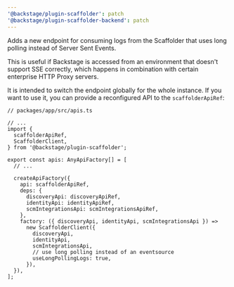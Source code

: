 ```yaml
---
'@backstage/plugin-scaffolder': patch
'@backstage/plugin-scaffolder-backend': patch
---
```


Adds a new endpoint for consuming logs from the Scaffolder that uses long polling instead of Server Sent Events.

This is useful if Backstage is accessed from an environment that doesn't support SSE correctly, which happens in combination with certain enterprise HTTP Proxy servers.

It is intended to switch the endpoint globally for the whole instance.
If you want to use it, you can provide a reconfigured API to the `scaffolderApiRef`:

```tsx
// packages/app/src/apis.ts

// ...
import {
  scaffolderApiRef,
  ScaffolderClient,
} from '@backstage/plugin-scaffolder';

export const apis: AnyApiFactory[] = [
  // ...

  createApiFactory({
    api: scaffolderApiRef,
    deps: {
      discoveryApi: discoveryApiRef,
      identityApi: identityApiRef,
      scmIntegrationsApi: scmIntegrationsApiRef,
    },
    factory: ({ discoveryApi, identityApi, scmIntegrationsApi }) =>
      new ScaffolderClient({
        discoveryApi,
        identityApi,
        scmIntegrationsApi,
        // use long polling instead of an eventsource
        useLongPollingLogs: true,
      }),
  }),
];
```

